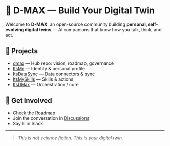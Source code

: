 # 🌌 D-MAX — Build Your Digital Twin

Welcome to **D-MAX**, an open-source community building **personal, self-evolving digital twins** — AI companions that know how you talk, think, and act.

## 🚀 Projects
- [dmax](https://github.com/dmax-org/dmax) — Hub repo: vision, roadmap, governance  
- [ItsMe](https://github.com/dmax-org/itsme) — Identity & personal profile  
- [ItsDataSync](https://github.com/dmax-org/itsdatasync) — Data connectors & sync  
- [ItsMySkills](https://github.com/dmax-org/itsmyskills) — Skills & actions  
- [ItsDMax](https://github.com/dmax-org/itsdmax) — Orchestration / core  

## 💬 Get Involved
- Check the [Roadmap](https://github.com/dmax-org/dmax/blob/main/ROADMAP.md)  
- Join the conversation in [Discussions](https://github.com/dmax-org/dmax/discussions)  
- Say hi in Slack: <your invite link>  

---
> _This is not science fiction. This is your digital twin._
